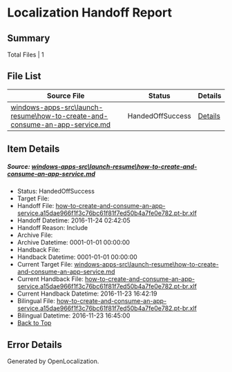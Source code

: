 # <a name='report-top'></a> Localization Handoff Report

## Summary
 Total Files | 1

## File List
 Source File | Status | Details 
 ----------- | ------ | ------- 
 [windows-apps-src\launch-resume\how-to-create-and-consume-an-app-service.md](https://cpubwin.visualstudio.com/windows-uwp/_git/windows-uwp/commit/fadfab2f03d5cfda46d5c9f29c28ad561e6ab2db?path=windows-apps-src%2Flaunch-resume%2Fhow-to-create-and-consume-an-app-service.md&_a=contents) | HandedOffSuccess | [Details](#81786f6bf76d1d3840d5cd8c6191550b98a248b24754)

## Item Details
##### <a name='81786f6bf76d1d3840d5cd8c6191550b98a248b24754'></a> Source: [windows-apps-src\launch-resume\how-to-create-and-consume-an-app-service.md](https://cpubwin.visualstudio.com/windows-uwp/_git/windows-uwp/commit/fadfab2f03d5cfda46d5c9f29c28ad561e6ab2db?path=windows-apps-src%2Flaunch-resume%2Fhow-to-create-and-consume-an-app-service.md&_a=contents)
* Status: HandedOffSuccess
* Target File: 
* Handoff File: [how-to-create-and-consume-an-app-service.a15dae966f1f3c76bc61f81f7ed50b4a7fe0e782.pt-br.xlf](https://cpubwin.visualstudio.com/windows-uwp/_git/WDCLib.handoff/commit/b2b243b999a7409ce9636e5988b25093d3559f21?path=ol-handoff%2Fcpubwin%2Fwindows-uwp.pt-br%2Fmaster%2Fhow-to-create-and-consume-an-app-service.a15dae966f1f3c76bc61f81f7ed50b4a7fe0e782.pt-br.xlf&_a=contents)
* Handoff Datetime: 2016-11-24 02:42:05
* Handoff Reason: Include
* Archive File: 
* Archive Datetime: 0001-01-01 00:00:00
* Handback File: 
* Handback Datetime: 0001-01-01 00:00:00
* Current Target File: [windows-apps-src\launch-resume\how-to-create-and-consume-an-app-service.md](https://cpubwin.visualstudio.com/windows-uwp/_git/windows-uwp.pt-br/commit/0728c1e9df5133d7017eeb5c7455e37cfed92926?path=windows-apps-src%2Flaunch-resume%2Fhow-to-create-and-consume-an-app-service.md&_a=contents)
* Current Handback File: [how-to-create-and-consume-an-app-service.a15dae966f1f3c76bc61f81f7ed50b4a7fe0e782.pt-br.xlf](https://cpubwin.visualstudio.com/windows-uwp/_git/WDCLib.handback/commit/590785980ca72ecfb612cdf31d9d5798f37dfede?path=ol-handback%2Fcpubwin%2Fwindows-uwp.pt-br%2Fmaster%2Fhow-to-create-and-consume-an-app-service.a15dae966f1f3c76bc61f81f7ed50b4a7fe0e782.pt-br.xlf&_a=contents)
* Current Handback Datetime: 2016-11-23 16:42:19
* Bilingual File: [how-to-create-and-consume-an-app-service.a15dae966f1f3c76bc61f81f7ed50b4a7fe0e782.pt-br.xlf](https://cpubwin.visualstudio.com/windows-uwp/_git/WDCLib.handback/commit/590785980ca72ecfb612cdf31d9d5798f37dfede?path=ol-handback%2Fcpubwin%2Fwindows-uwp.pt-br%2Fmaster%2Fhow-to-create-and-consume-an-app-service.a15dae966f1f3c76bc61f81f7ed50b4a7fe0e782.pt-br.xlf&_a=contents)
* Bilingual Datetime: 2016-11-23 16:45:00
* [Back to Top](#report-top)


## Error Details

Generated by OpenLocalization.
